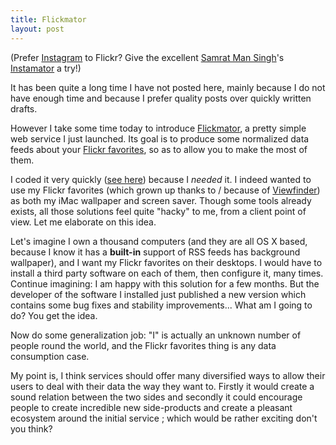 ```yaml
---
title: Flickmator
layout: post
---
```


(Prefer [Instagram](http://instagr.am/) to Flickr? Give the excellent
[Samrat Man Singh](http://whyhello.im/samrat)'s
[Instamator](http://instamator.ep.io/) a try!)

It has been quite a long time I have not posted here, mainly because I do not
have enough time and because I prefer quality posts over quickly written
drafts.

However I take some time today to introduce
[Flickmator](http://flickmator.heroku.com/), a pretty simple web service I just
launched. Its goal is to produce some normalized data feeds about your [Flickr
favorites](http://www.flickr.com/help/favorites/), so as to allow you to make
the most of them.

I coded it very quickly ([see
here](http://flickmator.heroku.com/behind/the/scene/)) because I *needed* it.
I indeed wanted to use my Flickr favorites (which grown up thanks to / because
of [Viewfinder](http://viewfinder.io/)) as both my iMac wallpaper and screen
saver. Though some tools already exists, all those solutions feel quite "hacky"
to me, from a client point of view. Let me elaborate on this idea.

Let's imagine I own a thousand computers (and they are all OS X based, because
I know it has a **built-in** support of RSS feeds has background wallpaper),
and I want my Flickr favorites on their desktops. I would have to install
a third party software on each of them, then configure it, many times. Continue
imagining: I am happy with this solution for a few months. But the developer of
the software I installed just published a new version which contains some bug
fixes and stability improvements... What am I going to do? You get the idea.

Now do some generalization job: "I" is actually an unknown number of people
round the world, and the Flickr favorites thing is any data consumption case.

My point is, I think services should offer many diversified ways to allow their
users to deal with their data the way they want to. Firstly it would create
a sound relation between the two sides and secondly it could encourage people
to create incredible new side-products and create a pleasant ecosystem around
the initial service ; which would be rather exciting don't you think?
